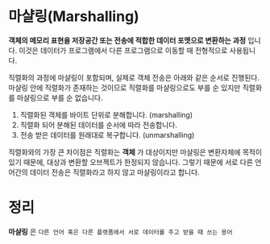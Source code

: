 # 마샬링(Marshalling)

__객체의 메모리 표현을 저장공간 또는 전송에 적합한 데이터 포멧으로 변환하는 과정__ 입니다. 이것은 데이터가 프로그램에서 다른 프로그램으로 이동할 때 전형적으로 사용됩니다.


직렬화의 과정에 마샬링이 포함되며, 실제로 객체 전송은 아래와 같은 순서로 진행된다. 마샬링 안에 직렬화가 존재하는 것이므로 직렬화를 마샬링으로도 부를 순 있지만 직렬화를 마샬링으로 부를 순 없습니다.

1. 직렬화된 객체를 바이트 단위로 분해합니다. (marshalling)
2. 직렬화 되어 분해된 데이터를 순서에 따라 전송합니다.
3. 전송 받은 데이터를 원래대로 복구합니다. (unmarshalling)

직렬화와의 가장 큰 차이점은 직렬화는 __객체__ 가 대상이지만 마샬링은 변환자체에 목적이 있기 때문에, 대상과 변환할 오브젝트가 한정되지 않습니다. 그렇기 때문에 서로 다른 언어간의 데이터 전송은 직렬화라고 하지 않고 마샬링이라고 합니다.


# 정리

__마샬링__ 은 ``다른 언어 혹은 다른 플랫폼에서 서로 데이터를 주고 받을 때 쓰는 용어``